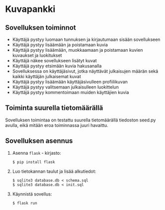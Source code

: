 # Kuvapankki
## Sovelluksen toiminnot
* Käyttäjä pystyy luomaan tunnuksen ja kirjautumaan sisään sovellukseen
* Käyttäjä pystyy lisäämään ja poistamaan kuvia
* Käyttäjä pystyy lisäämään, muokkaamaan ja poistamaan kuvien kuvaukset ja luokitukset
* Käyttäjä näkee sovellukseen lisätyt kuvat
* Käyttäjä pystyy etsimään kuvia hakusanalla
* Sovelluksessa on käyttäjäsivut, jotka näyttävät julkaisujen määrän sekä kaikki käyttäjän julkaisemat kuvat
* Käyttäjä pystyy lisäämään käyttäjäsivulleen profiilikuvan
* Käyttäjä pystyy valitsemaan julkaisulleen luokittelun
* Käyttäjä pystyy kommentoimaan muiden käyttäjien kuvia
## Toiminta suurella tietomäärällä
Sovelluksen toimintaa on testattu suurella tietomäärällä tiedoston seed.py avulla, eikä mitään eroa toiminnassa juuri havaittu.

## Sovelluksen asennus
1. Asenna `flask` - kirjasto:
   
   ```
   $ pip install flask
   ```
   
2. Luo tietokannan taulut ja lisää alkutiedot:
   ```
   $ sqlite3 database.db < schema.sql
   $ sqlite3 database.db < init.sql
   ```
   
3. Käynnistä sovellus:
   ```
   $ flask run
   ```
